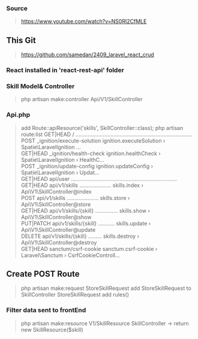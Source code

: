 ### Source

> https://www.youtube.com/watch?v=NS0RI2CfMLE

## This Git

> https://github.com/samedan/2409_laravel_react_crud

### React installed in 'react-rest-api' folder

### Skill Model& Controller

> php artisan make:controller Api/V1/SkillController

### Api.php

> add Route::apiResource('skills', SkillController::class);
> php artisan route:list
> GET|HEAD / .............................................................................
> POST \_ignition/execute-solution ignition.executeSolution › Spatie\LaravelIgnition …  
>  GET|HEAD \_ignition/health-check ignition.healthCheck › Spatie\LaravelIgnition › HealthC…  
>  POST \_ignition/update-config ignition.updateConfig › Spatie\LaravelIgnition › Updat…  
>  GET|HEAD api/user ......................................................................  
>  GET|HEAD api/v1/skills ..................... skills.index › Api\V1\SkillController@index  
>  POST api/v1/skills ..................... skills.store › Api\V1\SkillController@store  
>  GET|HEAD api/v1/skills/{skill} ............... skills.show › Api\V1\SkillController@show  
>  PUT|PATCH api/v1/skills/{skill} ........... skills.update › Api\V1\SkillController@update  
>  DELETE api/v1/skills/{skill} ......... skills.destroy › Api\V1\SkillController@destroy  
>  GET|HEAD sanctum/csrf-cookie sanctum.csrf-cookie › Laravel\Sanctum › CsrfCookieControll…

## Create POST Route

> php artisan make:request StoreSkillRequest
> add StoreSkillRequest to SkillController
> StoreSkillRequest add rules()

### Filter data sent to frontEnd

> php artisan make:resource V1/SkillResource
> SkillController -> return new SkillResource($skill)

